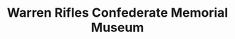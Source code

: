 ---
layout: repo
title: "Warren Rifles Confederate Memorial Museum"
id: 16603
permalink: repos/16603/
---